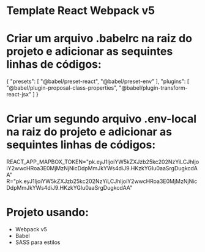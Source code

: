 # Template React Webpack v5


# Criar um arquivo .babelrc na raiz do projeto e adicionar as sequintes linhas de códigos:
{
  "presets": [
      "@babel/preset-react",
      "@babel/preset-env"
  ],
  "plugins": [
      "@babel/plugin-proposal-class-properties",
      "@babel/plugin-transform-react-jsx"
  ]
}

# Criar um segundo arquivo .env-local na raiz do projeto e adicionar as sequintes linhas de códigos:
REACT_APP_MAPBOX_TOKEN="pk.eyJ1IjoiYW5kZXJzb25kc202NzYiLCJhIjoiY2wwcHRoa3E0MjMzNjNicDdpMmJkYWs4diJ9.HKzkYGIu0aaSrgDugkcdAA"
R="pk.eyJ1IjoiYW5kZXJzb25kc202NzYiLCJhIjoiY2wwcHRoa3E0MjMzNjNicDdpMmJkYWs4diJ9.HKzkYGIu0aaSrgDugkcdAA"


# Projeto usando:
* Webpack v5
* Babel
* SASS para estilos
